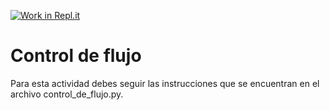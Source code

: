 [![Work in Repl.it](https://classroom.github.com/assets/work-in-replit-14baed9a392b3a25080506f3b7b6d57f295ec2978f6f33ec97e36a161684cbe9.svg)](https://classroom.github.com/online_ide?assignment_repo_id=4161506&assignment_repo_type=AssignmentRepo)
# Control de flujo

Para esta actividad debes seguir las instrucciones que se encuentran en el archivo control_de_flujo.py.
